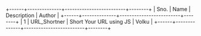 +------+--------------+-------------------------+--------+
| Sno. | Name         | Description             | Author |
+------+--------------+-------------------------+--------+
| 1    | URL_Shortner | Short Your URL using JS | Volku  |
+------+--------------+-------------------------+--------+
